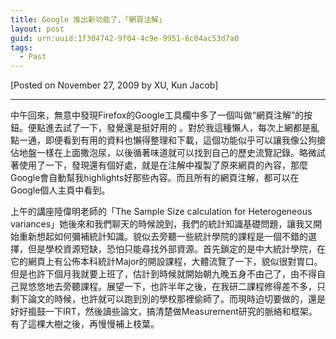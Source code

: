 ```yaml
---
title: Google 推出新功能了，「網頁注解」
layout: post
guid: urn:uuid:1f304742-9f04-4c9e-9951-6c04ac53d7a0
tags:
  - Past
---
```




[Posted on November 27, 2009 by XU, Kun Jacob]

---

中午回來，無意中發現Firefox的Google工具欄中多了一個叫做“網頁注解”的按鈕。便點進去試了一下，發覺還是挺好用的 。對於我這種懶人，每次上網都是亂點一通，即便看到有用的資料也懶得整理和下載，這個功能似乎可以讓我像公狗搶佔地盤一樣在上面撒泡尿，以後循著味道就可以找到自己的歷史流覽記錄。略微試著使用了一下，發現還有個好處，就是在注解中複製了原來網頁的內容，那麼Google會自動幫我highlights好那些內容。而且所有的網頁注解，都可以在Google個人主頁中看到。

上午的講座陸偉明老師的「The Sample Size calculation for Heterogeneous variances」她後來和我們聊天的時候說到，我們的統計知識基礎問題，讓我又開始重新想起如何彌補統計知識。貌似去旁聽一些統計學院的課程是一個不錯的選擇，但是學校資源短缺，恐怕只能尋找外部資源。首先鎖定的是中大統計學院，在它的網頁上有公佈本科統計Major的開設課程，大體流覽了一下，貌似很對胃口。但是也許下個月我就要上班了，估計到時候就開始朝九晚五身不由己了，由不得自己晃悠悠地去旁聽課程。展望一下，也許半年之後，在我研二課程修得差不多，只剩下論文的時候，也許就可以跑到別的學校那裡偷師了。而現時迫切要做的，還是好好搗鼓一下IRT，然後讀些論文，搞清楚做Measurement研究的脈絡和框架。有了這棵大樹之後，再慢慢補上枝葉。